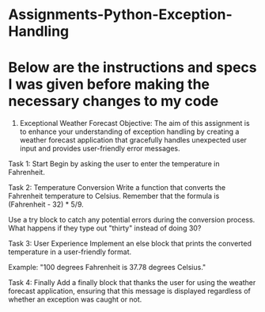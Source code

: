 # Assignments-Python-Exception-Handling
# Below are the instructions and specs I was given before making the necessary changes to my code
1. Exceptional Weather Forecast
Objective: The aim of this assignment is to enhance your understanding of exception handling by creating a weather forecast application that gracefully handles unexpected user input and provides user-friendly error messages.

Task 1: Start Begin by asking the user to enter the temperature in Fahrenheit.

Task 2: Temperature Conversion Write a function that converts the Fahrenheit temperature to Celsius. Remember that the formula is (Fahrenheit - 32) * 5/9.

Use a try block to catch any potential errors during the conversion process. What happens if they type out "thirty" instead of doing 30?

Task 3: User Experience Implement an else block that prints the converted temperature in a user-friendly format. 

Example: "100 degrees Fahrenheit is 37.78 degrees Celsius."

Task 4: Finally Add a finally block that thanks the user for using the weather forecast application, ensuring that this message is displayed regardless of whether an exception was caught or not.
